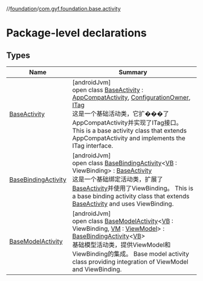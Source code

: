 //[foundation](../../index.md)/[com.gyf.foundation.base.activity](index.md)

# Package-level declarations

## Types

| Name | Summary |
|---|---|
| [BaseActivity](-base-activity/index.md) | [androidJvm]<br>open class [BaseActivity](-base-activity/index.md) : [AppCompatActivity](https://developer.android.com/reference/kotlin/androidx/appcompat/app/AppCompatActivity.html), [ConfigurationOwner](../com.gyf.foundation.ext.configuration/-configuration-owner/index.md), [ITag](../com.gyf.foundation.ext.log/-i-tag/index.md)<br>这是一个基础活动类，它扩���了AppCompatActivity并实现了ITag接口。 This is a base activity class that extends AppCompatActivity and implements the ITag interface. |
| [BaseBindingActivity](-base-binding-activity/index.md) | [androidJvm]<br>open class [BaseBindingActivity](-base-binding-activity/index.md)&lt;[VB](-base-binding-activity/index.md) : ViewBinding&gt; : [BaseActivity](-base-activity/index.md)<br>这是一个基础绑定活动类，扩展了[BaseActivity](-base-activity/index.md)并使用了ViewBinding。 This is a base binding activity class that extends [BaseActivity](-base-activity/index.md) and uses ViewBinding. |
| [BaseModelActivity](-base-model-activity/index.md) | [androidJvm]<br>open class [BaseModelActivity](-base-model-activity/index.md)&lt;[VB](-base-model-activity/index.md) : ViewBinding, [VM](-base-model-activity/index.md) : [ViewModel](https://developer.android.com/reference/kotlin/androidx/lifecycle/ViewModel.html)&gt; : [BaseBindingActivity](-base-binding-activity/index.md)&lt;[VB](-base-model-activity/index.md)&gt; <br>基础模型活动类，提供ViewModel和ViewBinding的集成。 Base model activity class providing integration of ViewModel and ViewBinding. |